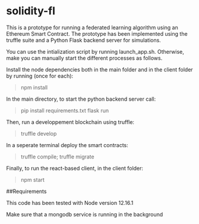 # solidity-fl


This is a prototype for running a federated learning algorithm using an Ethereum Smart Contract. The prototype has been implemented using the truffle suite and a Python Flask backend server for simulations.

You can use the intialization script by running launch_app.sh. Otherwise, make you can manually start the different processes as follows.

Install the node dependencies both in the main folder and in the client folder by running (once for each):

> npm install 

In the main directory, to start the python backend server call:
> pip install requirements.txt
> flask run

Then, run a developpement blockchain using truffle:
> truffle develop 

In a seperate terminal deploy the smart contracts:

>truffle compile; truffle migrate

Finally, to run the react-based client, in the client folder:

> npm start 

##Requirements

This code has been tested with Node version 12.16.1

Make sure that a mongodb service is running in the background


